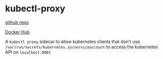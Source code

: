 # kubectl-proxy

[github repo](https://github.com/tommyvn/kubectl-proxy)

[Docker Hub](https://hub.docker.com/r/tommyvn/kubectl-proxy/)

A `kubectl proxy` sidecar to allow kubernetes clients that don't use `/var/run/secrets/kubernetes.io/serviceaccount` to access the kubernetes API on `localhost:8001`
